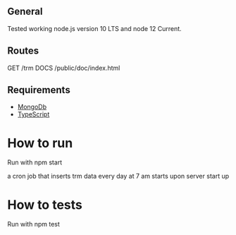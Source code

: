 ## General

Tested working node.js version 10 LTS and node 12 Current. 

## Routes
GET /trm
DOCS /public/doc/index.html
## Requirements

* [MongoDb](https://www.mongodb.com)
* [TypeScript](https://www.typescriptlang.org)

# How to run
Run with npm start

a cron job that inserts trm data every day at 7 am starts upon server start up

# How to tests
Run with npm test
